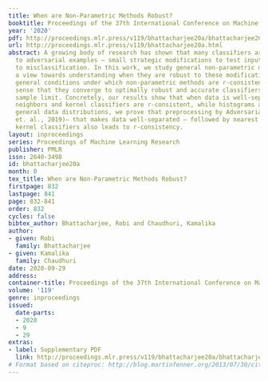 ```yaml
---
title: When are Non-Parametric Methods Robust?
booktitle: Proceedings of the 37th International Conference on Machine Learning
year: '2020'
pdf: http://proceedings.mlr.press/v119/bhattacharjee20a/bhattacharjee20a.pdf
url: http://proceedings.mlr.press/v119/bhattacharjee20a.html
abstract: A growing body of research has shown that many classifiers are susceptible
  to adversarial examples – small strategic modifications to test inputs that lead
  to misclassification. In this work, we study general non-parametric methods, with
  a view towards understanding when they are robust to these modifications. We establish
  general conditions under which non-parametric methods are r-consistent – in the
  sense that they converge to optimally robust and accurate classifiers in the large
  sample limit. Concretely, our results show that when data is well-separated, nearest
  neighbors and kernel classifiers are r-consistent, while histograms are not. For
  general data distributions, we prove that preprocessing by Adversarial Pruning (Yang
  et. al., 2019)– that makes data well-separated – followed by nearest neighbors or
  kernel classifiers also leads to r-consistency.
layout: inproceedings
series: Proceedings of Machine Learning Research
publisher: PMLR
issn: 2640-3498
id: bhattacharjee20a
month: 0
tex_title: When are Non-Parametric Methods Robust?
firstpage: 832
lastpage: 841
page: 832-841
order: 832
cycles: false
bibtex_author: Bhattacharjee, Robi and Chaudhuri, Kamalika
author:
- given: Robi
  family: Bhattacharjee
- given: Kamalika
  family: Chaudhuri
date: 2020-09-29
address: 
container-title: Proceedings of the 37th International Conference on Machine Learning
volume: '119'
genre: inproceedings
issued:
  date-parts:
  - 2020
  - 9
  - 29
extras:
- label: Supplementary PDF
  link: http://proceedings.mlr.press/v119/bhattacharjee20a/bhattacharjee20a-supp.pdf
# Format based on citeproc: http://blog.martinfenner.org/2013/07/30/citeproc-yaml-for-bibliographies/
---
```

